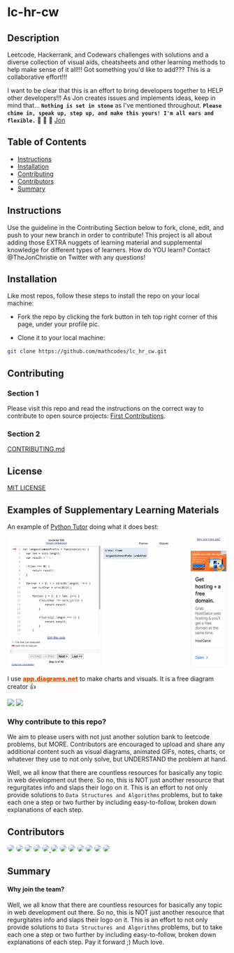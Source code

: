 # lc-hr-cw 

<h2>Description</h2>
Leetcode, Hackerrank, and Codewars challenges with solutions and a diverse collection of visual aids, cheatsheets and other learning methods to help make sense of it all!!! Got something you'd like to add??? This is a collaborative effort!!! 

I want to be clear that this is an effort to bring developers together to HELP other developers!!! As Jon creates issues and implements ideas, keep in mind that... **`Nothing is set in stone`** as I've mentioned throughout. **`Please chime in, speak up, step up, and make this yours! I'm all ears and flexible.`** 🙏 🙏 🙏 [Jon](https://twitter.com/thejonchristie)

## Table of Contents
  * [Instructions](#instructions)
  * [Installation](#installation)
  * [Contributing](#contributing)
  * [Contributors](#contributors)
  * [Summary](#summary)

## Instructions
Use the guideline in the Contributing Section below to fork, clone, edit, and push to your new branch in order to contribute! This project is all about adding those EXTRA nuggets of learning material and supplemental knowledge for different types of learners. How do YOU learn? Contact @TheJonChristie on Twitter with any questions!

## Installation
Like most repos, follow these steps to install the repo on your local machine:

- Fork the repo by clicking the fork button in teh top right corner of this page, under your profile pic.

- Clone it to your local machine:

```bash
git clone https://github.com/mathcodes/lc_hr_cw.git
```

## Contributing

### Section 1
Please visit this repo and read the instructions on the correct way to contribute to open source projects: [First Contributions](https://github.com/firstcontributions/first-contributions).

### Section 2
<a href="https://github.com/mathcodes/lc_hr_cw/blob/main/CONTRIBUTING.md">CONTRIBUTING.md</a>

## License
<a href="https://github.com/mathcodes/lc_hr_cw/blob/main/LICENSE.md">MIT LICENSE</a>

## Examples of Supplementary Learning Materials

An example of [Python Tutor](www.pythontutor.com) doing what it does best:

<img alt="longest common prefix" src="./LeetCode/0014.%20Longest%20Common%20Prefix/LongestCommonPrefixGif" height="300px;" />

I use <a href="https://app.diagrams.net/" style="color:#d35400; font-weight:900">app.diagrams.net</a> to make charts and visuals. It is a free diagram creator 👍

<img src="https://raw.githubusercontent.com/mathcodes/lc_hr_cw/main/LeetCode/0001.%20Two%20Sum/1.twoSum.png" height="200px"/> <img src="https://raw.githubusercontent.com/mathcodes/lc_hr_cw/main/LeetCode/0004.%20Median%20of%20Two%20Sorted%20Arrays/4.MedianOfTwoSortedArrays.drawio.png" height="200px"/>

### Why contribute to this repo?

We aim to please users with not just another solution bank to leetcode problems, but MORE. Contributors are encouraged to upload and share any additional content such as visual diagrams, animated GIFs, notes, charts, or whatever they use to not only solve, but UNDERSTAND the problem at hand.

Well, we all know that there are countless resources for basically any topic in web development out there. So no, this is NOT just another resource that regurgitates info and slaps their logo on it. This is an effort to not only provide solutions to `Data Structures and Algorithms` problems, but to take each one a step or two further by including easy-to-follow, broken down explanations of each step. 

## Contributors
  <a href="https://github.com/mathcodes"><img style="border-radius:50%;" src="https://avatars.githubusercontent.com/mathcodes" width="40px" /></a>  <a href="https://github.com/mernmonster"><img style="border-radius:50%;" src="https://avatars.githubusercontent.com/mernmonster" width="40px" /></a>  <a href="https://github.com/dejmartins"><img style="border-radius:50%;" src="https://avatars.githubusercontent.com/dejmartins" width="40px !important" /></a>  <a href="https://github.com/deveshgoyal1000"><img style="border-radius:50%;" src="https://avatars.githubusercontent.com/deveshgoyal1000" width="40px" /></a>  <a href="https://github.com/rashmisubhash"><img style="border-radius:50%;" src="https://avatars.githubusercontent.com/rashmisubhash" width="40px" />  <a href="https://github.com/vishalpattnaik"><img style="border-radius:50%;" src="https://avatars.githubusercontent.com/vishalpattnaik" width="40px" /></a>  <a href="https://github.com/gaurang7goel"><img style="border-radius:50%;" src="https://avatars.githubusercontent.com/gaurang7goel" width="40px" /></a>  <a href="https://github.com/xcelr8"><img style="border-radius:50%;" src="https://avatars.githubusercontent.com/xcelr8" width="40px" /></a>  <a href="https://github.com/suman-somu"><img style="border-radius:50%;" src="https://avatars.githubusercontent.com/suman-somu" width="40px" /></a>  <a href="https://github.com/raeeceip"><img style="border-radius:50%;" src="https://avatars.githubusercontent.com/raeeceip" width="40px" /></a>  <a href="https://github.com/AryaDeepanshu"><img style="border-radius:50%;" src="https://avatars.githubusercontent.com/AryaDeepanshu" width="40px" /></a>  <a href="https://github.com/jasonjg"><img style="border-radius:50%;" src="https://avatars.githubusercontent.com/jasonjg" width="40px" /></a>

## Summary

#### Why join the team?

Well, we all know that there are countless resources for basically any topic in web development out there. So no, this is NOT just another resource that regurgitates info and slaps their logo on it. This is an effort to not only provide solutions to `Data Structures and Algorithms` problems, but to take each one a step or two further by including easy-to-follow, broken down explanations of each step. Pay it forward ;) Much love.

